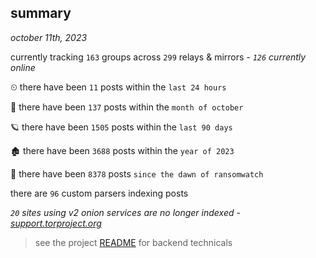 
## summary
_october 11th, 2023_

currently tracking `163` groups across `299` relays & mirrors - _`126` currently online_

⏲ there have been `11` posts within the `last 24 hours`

🦈 there have been `137` posts within the `month of october`

🪐 there have been `1505` posts within the `last 90 days`

🏚 there have been `3688` posts within the `year of 2023`

🦕 there have been `8378` posts `since the dawn of ransomwatch`

there are `96` custom parsers indexing posts

_`20` sites using v2 onion services are no longer indexed - [support.torproject.org](https://support.torproject.org/onionservices/v2-deprecation/)_

> see the project [README](https://github.com/joshhighet/ransomwatch#ransomwatch--) for backend technicals
